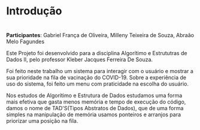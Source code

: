 # **Introdução** <h1>

**Participantes**: Gabriel França de Oliveira, Milleny Teixeira de Souza, Abraão Melo Fagundes
<p>Este Projeto foi desenvolvido para a disciplina Algorítimo e Estrututras de Dados II, pelo professor Kleber Jacques Ferreira De Souza.

Foi feito neste trabalho um sistema para interagir com o usuário e mostrar a sua prioridade na fila de vacinação do COVID-19. Sobre a experiência de uso do sistema, foi feito um menu com praticidade na escolha do usuário.<p>

Nos estudos de Algorítimo e Estrutura de Dados estudamos uma forma mais efetiva que gasta menos memória e tempo de execução do código, damos o nome de TAD'S(Tipos Abstratos de Dados), que de uma forma simples na manipulação de memória usamos ponteiros e arranjos para priorizar uma posição na fila.<p>




